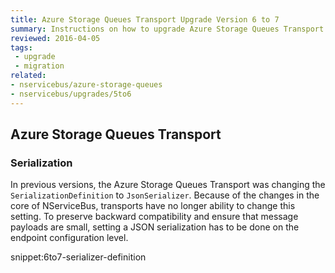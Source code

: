 ```yaml
---
title: Azure Storage Queues Transport Upgrade Version 6 to 7
summary: Instructions on how to upgrade Azure Storage Queues Transport Version 6 to 7.
reviewed: 2016-04-05
tags:
 - upgrade
 - migration
related:
- nservicebus/azure-storage-queues
- nservicebus/upgrades/5to6
---
```



## Azure Storage Queues Transport

### Serialization
In previous versions, the Azure Storage Queues Transport was changing the `SerializationDefinition` to `JsonSerializer`.
Because of the changes in the core of NServiceBus, transports have no longer ability to change this setting. To preserve backward compatibility and ensure that message payloads are small, setting a JSON serialization has to be done on the endpoint configuration level. 

snippet:6to7-serializer-definition